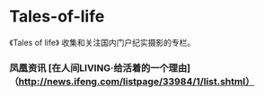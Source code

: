# Tales-of-life

《Tales of life》 收集和关注国内门户纪实摄影的专栏。

### 凤凰资讯 [在人间LIVING·给活着的一个理由]（http://news.ifeng.com/listpage/33984/1/list.shtml）

